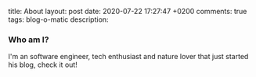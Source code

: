 title: About
layout: post
date: 2020-07-22 17:27:47 +0200
comments: true
tags: blog-o-matic
description:

### Who am I?

I'm an software engineer, tech enthusiast and nature lover that just started his blog, check it out!
